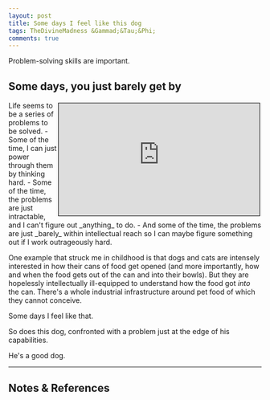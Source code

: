 ```yaml
---
layout: post
title: Some days I feel like this dog
tags: TheDivineMadness &Gammad;&Tau;&Phi;
comments: true
---
```


Problem-solving skills are important.  


## Some days, you just barely get by  

<iframe width="400" height="224" src="https://www.youtube.com/embed/m_CrIu01SnM" allow="accelerometer; encrypted-media; gyroscope; picture-in-picture" allowfullscreen style="float: right; margin: 3px 3px 3px 3px; border: 1px solid #000000;"></iframe>
Life seems to be a series of problems to be solved.  
- Some of the time, I can just power through them by thinking hard.  
- Some of the time, the problems are just intractable, and I can't figure out _anything_
  to do.  
- And some of the time, the problems are just _barely_ within intellectual reach so I can
  maybe figure something out if I work outrageously hard.  
  
One example that struck me in childhood is that dogs and cats are intensely interested in
how their cans of food get opened (and more importantly, how and when the food gets out of the can
and into their bowls).  But they are hopelessly intellectually ill-equipped to understand
how the food got _into_ the can.  There's a whole industrial infrastructure around pet
food of which they cannot conceive.  

Some days I feel like that.  

So does this dog, confronted with a problem just at the edge of his capabilities.  

He's a good dog.  

---

## Notes &amp; References  

<!--
<sup id="fn1a">[[1]](#fn1)</sup>
<a id="fn1">1</a>: [↩](#fn1a)  
<img src="{{ site.baseurl }}/images/***" width="400" height="***" alt="***" title = "***" style="float: right; margin: 3px 3px 3px 3px; border: 1px solid #000000;">
<iframe width="400" height="224" src="***" allow="accelerometer; encrypted-media; gyroscope; picture-in-picture" allowfullscreen style="float: right; margin: 3px 3px 3px 3px; border: 1px solid #000000;"></iframe>
-->

